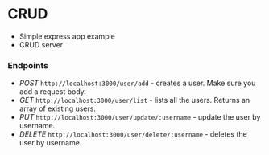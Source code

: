 # CRUD

- Simple express app example
- CRUD server


### Endpoints

- *POST*   `http://localhost:3000/user/add` - creates a user. Make sure you add a request body.
- *GET*    `http://localhost:3000/user/list` - lists all the users. Returns an array of existing users.
- *PUT*    `http://localhost:3000/user/update/:username` - update the user by username.
- *DELETE* `http://localhost:3000/user/delete/:username` - deletes the user by username.